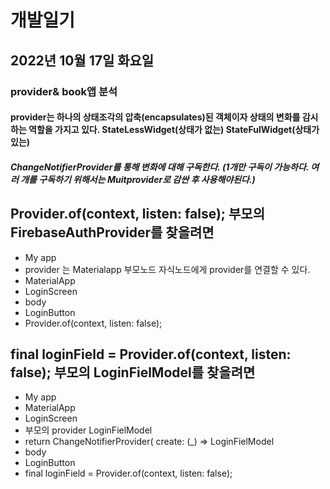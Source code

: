 #  개발일기
## 2022년 10월 17일 화요일
### provider& book앱 분석


#### provider는 하나의 상태조각의 압축(encapsulates)된 객체이자 상태의 변화를 감시하는 역할을 가지고 있다. StateLessWidget(상태가 없는) StateFulWidget(상태가 있는)
##### ChangeNotifierProvider를 통해 변화에 대해 구독한다. (1개만 구독이 가능하다. 여러 개를 구독하기 위해서는 Muitprovider로 감싼 후 사용해야된다.)


##  Provider.of<FirebaseAuthProvider>(context, listen: false);  부모의 FirebaseAuthProvider를 찾을려면

- My app 
- provider 는  Materialapp 부모노드  자식노드에게 provider를 연결할 수 있다. 
- MaterialApp 
- LoginScreen
- body
- LoginButton 
- Provider.of<FirebaseAuthProvider>(context, listen: false);

## final loginField = Provider.of<LoginFieldModel>(context, listen: false); 부모의 LoginFielModel를 찾을려면 

- My app 
- MaterialApp
- LoginScreen
- 부모의 provider LoginFielModel 
- return ChangeNotifierProvider(   create: (_) => LoginFielModel 
- body
- LoginButton
- final loginField = Provider.of<LoginFieldModel>(context, listen: false);

